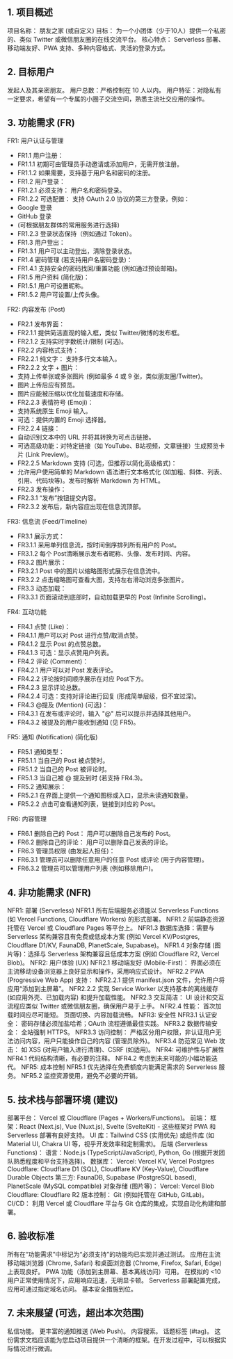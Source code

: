 ## 1. 项目概述

项目名称： 朋友之家 (或自定义)
目标： 为一个小团体（少于10人）提供一个私密的、类似 Twitter 或微信朋友圈的在线交流平台。
核心特点： Serverless 部署、移动端友好、PWA 支持、多种内容格式、灵活的登录方式。

## 2. 目标用户

发起人及其亲密朋友。
用户总数：严格控制在 10 人以内。
用户特征：对隐私有一定要求，希望有一个专属的小圈子交流空间，熟悉主流社交应用的操作。

## 3. 功能需求 (FR)

FR1: 用户认证与管理

* FR1.1 用户注册：
* FR1.1.1 初期可由管理员手动邀请或添加用户，无需开放注册。
* FR1.1.2 如果需要，支持基于用户名和密码的注册。
* FR1.2 用户登录：
* FR1.2.1 必须支持： 用户名和密码登录。
* FR1.2.2 可选配置： 支持 OAuth 2.0 协议的第三方登录，例如：
* Google 登录
* GitHub 登录
* (可根据朋友群体的常用服务进行选择)
* FR1.2.3 登录状态保持（例如通过 Token）。
* FR1.3 用户登出：
* FR1.3.1 用户可以主动登出，清除登录状态。
* FR1.4 密码管理 (若支持用户名密码登录)：
* FR1.4.1 支持安全的密码找回/重置功能 (例如通过预设邮箱)。
* FR1.5 用户资料 (简化版)：
* FR1.5.1 用户可设置昵称。
* FR1.5.2 用户可设置/上传头像。

FR2: 内容发布 (Post)

* FR2.1 发布界面：
* FR2.1.1 提供简洁直观的输入框，类似 Twitter/微博的发布框。
* FR2.1.2 支持实时字数统计/限制 (可选)。
* FR2.2 内容格式支持：
* FR2.2.1 纯文字： 支持多行文本输入。
* FR2.2.2 文字 + 图片：
* 支持上传单张或多张图片 (例如最多 4 或 9 张，类似朋友圈/Twitter)。
* 图片上传后应有预览。
* 图片应能被压缩以优化加载速度和存储。
* FR2.2.3 表情符号 (Emoji)：
* 支持系统原生 Emoji 输入。
* 可选：提供内置的 Emoji 选择器。
* FR2.2.4 链接：
* 自动识别文本中的 URL 并将其转换为可点击链接。
* 可选高级功能：对特定链接（如 YouTube、B站视频，文章链接）生成预览卡片 (Link Preview)。
* FR2.2.5 Markdown 支持 (可选，但推荐以简化高级格式)：
* 允许用户使用简单的 Markdown 语法进行文本格式化 (如加粗、斜体、列表、引用、代码块等)。发布时解析 Markdown 为 HTML。
* FR2.3 发布操作：
* FR2.3.1 “发布”按钮提交内容。
* FR2.3.2 发布后，新内容应出现在信息流顶部。

FR3: 信息流 (Feed/Timeline)

* FR3.1 展示方式：
* FR3.1.1 采用单列信息流，按时间倒序排列所有用户的 Post。
* FR3.1.2 每个 Post清晰展示发布者昵称、头像、发布时间、内容。
* FR3.2 图片展示：
* FR3.2.1 Post 中的图片以缩略图形式展示在信息流中。
* FR3.2.2 点击缩略图可查看大图，支持左右滑动浏览多张图片。
* FR3.3 动态加载：
* FR3.3.1 页面滚动到底部时，自动加载更早的 Post (Infinite Scrolling)。

FR4: 互动功能

* FR4.1 点赞 (Like)：
* FR4.1.1 用户可以对 Post 进行点赞/取消点赞。
* FR4.1.2 显示 Post 的点赞总数。
* FR4.1.3 可选：显示点赞用户列表。
* FR4.2 评论 (Comment)：
* FR4.2.1 用户可以对 Post 发表评论。
* FR4.2.2 评论按时间顺序展示在对应 Post下方。
* FR4.2.3 显示评论总数。
* FR4.2.4 可选：支持对评论进行回复 (形成简单层级，但不宜过深)。
* FR4.3 @提及 (Mention) (可选)：
* FR4.3.1 在发布或评论时，输入 "@" 后可以提示并选择其他用户。
* FR4.3.2 被提及的用户能收到通知 (见 FR5)。

FR5: 通知 (Notification) (简化版)

* FR5.1 通知类型：
* FR5.1.1 当自己的 Post 被点赞时。
* FR5.1.2 当自己的 Post 被评论时。
* FR5.1.3 当自己被 @ 提及到时 (若支持 FR4.3)。
* FR5.2 通知展示：
* FR5.2.1 在界面上提供一个通知图标或入口，显示未读通知数量。
* FR5.2.2 点击可查看通知列表，链接到对应的 Post。

FR6: 内容管理

* FR6.1 删除自己的 Post： 用户可以删除自己发布的 Post。
* FR6.2 删除自己的评论： 用户可以删除自己发表的评论。
* FR6.3 管理员权限 (由发起人担任)：
* FR6.3.1 管理员可以删除任意用户的任意 Post 或评论 (用于内容管理)。
* FR6.3.2 管理员可以管理用户列表 (例如移除用户)。

## 4. 非功能需求 (NFR)

NFR1: 部署 (Serverless)
NFR1.1 所有后端服务必须能以 Serverless Functions (如 Vercel Functions, Cloudflare Workers) 的形式部署。
NFR1.2 前端静态资源托管在 Vercel 或 Cloudflare Pages 等平台上。
NFR1.3 数据库选择：需要与 Serverless 架构兼容且有免费或低成本方案 (例如 Vercel KV/Postgres, Cloudflare D1/KV, FaunaDB, PlanetScale, Supabase)。
NFR1.4 对象存储 (图片等)：选择与 Serverless 架构兼容且低成本方案 (例如 Cloudflare R2, Vercel Blob)。
NFR2: 用户体验 (UX)
NFR2.1 移动端友好 (Mobile-First)： 界面必须在主流移动设备浏览器上良好显示和操作，采用响应式设计。
NFR2.2 PWA (Progressive Web App) 支持：
NFR2.2.1 提供 manifest.json 文件，允许用户将应用“添加到主屏幕”。
NFR2.2.2 实现 Service Worker 以支持基本的离线缓存 (如应用外壳、已加载内容) 和提升加载性能。
NFR2.3 交互简洁： UI 设计和交互流程应类似 Twitter 或微信朋友圈，确保用户易于上手。
NFR2.4 性能：
首次加载时间应尽可能短。
页面切换、内容加载流畅。
NFR3: 安全性
NFR3.1 认证安全： 密码存储必须加盐哈希；OAuth 流程遵循最佳实践。
NFR3.2 数据传输安全： 全站强制 HTTPS。
NFR3.3 访问控制： 严格区分用户权限，非认证用户无法访问内容，用户只能操作自己的内容 (管理员除外)。
NFR3.4 防范常见 Web 攻击： 如 XSS (对用户输入进行清理)、CSRF (如适用)。
NFR4: 可维护性与扩展性
NFR4.1 代码结构清晰，有必要的注释。
NFR4.2 考虑到未来可能的小幅功能迭代。
NFR5: 成本控制
NFR5.1 优先选择在免费额度内能满足需求的 Serverless 服务。
NFR5.2 监控资源使用，避免不必要的开销。

## 5. 技术栈与部署环境 (建议)

部署平台： Vercel 或 Cloudflare (Pages + Workers/Functions)。
前端：
框架：React (Next.js), Vue (Nuxt.js), Svelte (SvelteKit) - 这些框架对 PWA 和 Serverless 部署有良好支持。
UI 库：Tailwind CSS (实用优先) 或组件库 (如 Material UI, Chakra UI 等，视乎开发效率和定制需求)。
后端 (Serverless Functions)：
语言：Node.js (TypeScript/JavaScript), Python, Go (根据开发团队熟悉程度和平台支持选择)。
数据库：
Vercel: Vercel KV, Vercel Postgres
Cloudflare: Cloudflare D1 (SQL), Cloudflare KV (Key-Value), Cloudflare Durable Objects
第三方: FaunaDB, Supabase (PostgreSQL based), PlanetScale (MySQL compatible)
对象存储 (图片等)：
Vercel: Vercel Blob
Cloudflare: Cloudflare R2
版本控制： Git (例如托管在 GitHub, GitLab)。
CI/CD： 利用 Vercel 或 Cloudflare 平台与 Git 仓库的集成，实现自动化构建和部署。

## 6. 验收标准

所有在“功能需求”中标记为“必须支持”的功能均已实现并通过测试。
应用在主流移动端浏览器 (Chrome, Safari) 和桌面浏览器 (Chrome, Firefox, Safari, Edge) 上表现良好。
PWA 功能（添加到主屏幕、基本离线访问）可用。
在模拟的 <10 用户正常使用情况下，应用响应迅速，无明显卡顿。
Serverless 部署配置完成，应用可通过指定域名访问。
基本安全措施到位。

## 7. 未来展望 (可选，超出本次范围)

私信功能。
更丰富的通知推送 (Web Push)。
内容搜索。
话题标签 (#tag)。
这份需求文档应该能为您启动项目提供一个清晰的框架。在开发过程中，可以根据实际情况进行微调。
